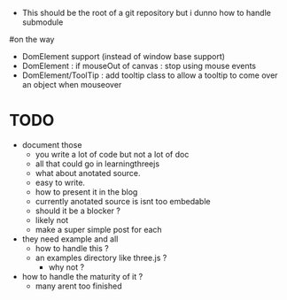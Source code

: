 * This should be the root of a git repository but i dunno how to handle submodule

#on the way
* DomElement support (instead of window base support)
* DomElement : if mouseOut of canvas : stop using mouse events
* DomElement/ToolTip : add tooltip class to allow a tooltip to come over an object when mouseover

# TODO
* document those
  * you write a lot of code but not a lot of doc
  * all that could go in learningthreejs
  * what about anotated source.
  * easy to write.
  * how to present it in the blog
  * currently anotated source is isnt too embedable
  * should it be a blocker ?
  * likely not
  * make a super simple post for each
* they need example and all
  * how to handle this ?
  * an examples directory like three.js ?
    * why not ?
* how to handle the maturity of it ?
  * many arent too finished